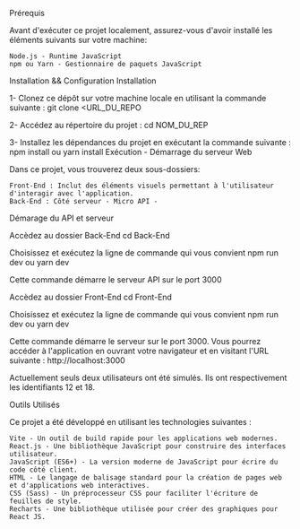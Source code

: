 Prérequis

Avant d'exécuter ce projet localement, assurez-vous d'avoir installé les éléments suivants sur votre machine:

    Node.js - Runtime JavaScript
    npm ou Yarn - Gestionnaire de paquets JavaScript

Installation && Configuration
Installation

1- Clonez ce dépôt sur votre machine locale en utilisant la commande suivante : git clone <URL_DU_REPO

2- Accédez au répertoire du projet : cd NOM_DU_REP

3- Installez les dépendances du projet en exécutant la commande suivante : npm install ou yarn install
Exécution - Démarrage du serveur Web

Dans ce projet, vous trouverez deux sous-dossiers:

    Front-End : Inclut des éléments visuels permettant à l'utilisateur d'interagir avec l'application.
    Back-End : Côté serveur - Micro API -

Démarage du API et serveur

Accèdez au dossier Back-End cd Back-End

Choisissez et exécutez la ligne de commande qui vous convient npm run dev ou yarn dev

Cette commande démarre le serveur API sur le port 3000

Accèdez au dossier Front-End cd Front-End

Choisissez et exécutez la ligne de commande qui vous convient npm run dev ou yarn dev

Cette commande démarre le serveur sur le port 3000. Vous pourrez accéder à l'application en ouvrant votre navigateur et en visitant l'URL suivante : http://localhost:3000

Actuellement seuls deux utilisateurs ont été simulés. Ils ont respectivement les identifiants 12 et 18.

Outils Utilisés

Ce projet a été développé en utilisant les technologies suivantes :

    Vite - Un outil de build rapide pour les applications web modernes.
    React.js - Une bibliothèque JavaScript pour construire des interfaces utilisateur.
    JavaScript (ES6+) - La version moderne de JavaScript pour écrire du code côté client.
    HTML - Le langage de balisage standard pour la création de pages web et d'applications web interactives.
    CSS (Sass) - Un préprocesseur CSS pour faciliter l'écriture de feuilles de style.
    Recharts - Une bibliothèque utilisée pour créer des graphiques pour React JS.
